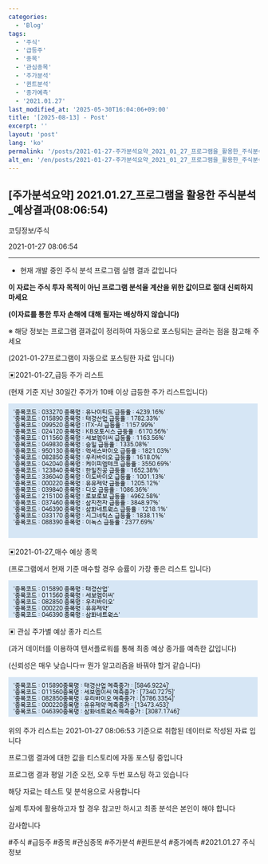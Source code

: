```yaml
---
categories:
  - 'Blog'
tags:
  - '주식'
  - '급등주'
  - '종목'
  - '관심종목'
  - '주가분석'
  - '퀸트분석'
  - '종가예측'
  - '2021.01.27'
last_modified_at: '2025-05-30T16:04:06+09:00'
title: '[2025-08-13] - Post'
excerpt: ''
layout: 'post'
lang: 'ko'
permalink: '/posts/2021-01-27-주가분석요약_2021_01_27_프로그램을_활용한_주식분석_예상결과_08_06_54/'
alt_en: '/en/posts/2021-01-27-주가분석요약_2021_01_27_프로그램을_활용한_주식분석_예상결과_08_06_54/'
---
```


## [주가분석요약] 2021.01.27_프로그램을 활용한 주식분석_예상결과(08:06:54)

코딩정보/주식

2021-01-27 08:06:54

* * *

* 현재 개발 중인 주식 분석 프로그램 실행 결과 값입니다

**이 자료는 주식 투자 목적이 아닌 프로그램 분석율 계산을 위한 값이므로 절대 신뢰하지 마세요**

**(이자료를 통한 투자 손해에 대해 필자는 배상하지 않습니다)**

※ 해당 정보는 프로그램 결과값이 정리하여 자동으로 포스팅되는 글라는 점을 참고해 주세요

(2021-01-27프로그램이 자동으로 포스팅한 자료 입니다)

▣2021-01-27_급등 주가 리스트

(현재 기준 지난 30일간 주가가 10배 이상 급등한 주가 리스트입니다)

![](/assets/images/주가분석요약_2021_01_27_프로그램을_활용한_주식분석_예상결과_08_06_54/skyloket_list.png)

▣2021-01-27_매수 예상 종목

(프로그램에서 현재 기준 매수할 경우 승률이 가장 좋은 리스트 입니다)

![](/assets/images/주가분석요약_2021_01_27_프로그램을_활용한_주식분석_예상결과_08_06_54/buy_list.png)

▣ 관심 주가별 예상 종가 리스트

(과거 데이터를 이용하여 텐서플로워를 통해 최종 예상 종가를 예측한 값입니다)

(신뢰성은 매우 낮습니다ㅠ 뭔가 알고리즘을 바꿔야 할거 같습니다)

![](/assets/images/주가분석요약_2021_01_27_프로그램을_활용한_주식분석_예상결과_08_06_54/stockclose_list.png)

위의 주가 리스트는 2021-01-27 08:06:53 기준으로 취합된 데이터로 작성된 자료 입니다

프로그램 결과에 대한 값을 티스토리에 자동 포스팅 중입니다

프로그램 결과 평일 기준 오전, 오후 두번 포스팅 하고 있습니다

해당 자료는 테스트 및 분석용으로 사용합니다

실제 투자에 활용하고자 할 경우 참고만 하시고 최종 분석은 본인이 해야 합니다

감사합니다

  

#주식 #급등주 #종목 #관심종목 #주가분석 #퀸트분석 #종가예측 #2021.01.27 주식정보

